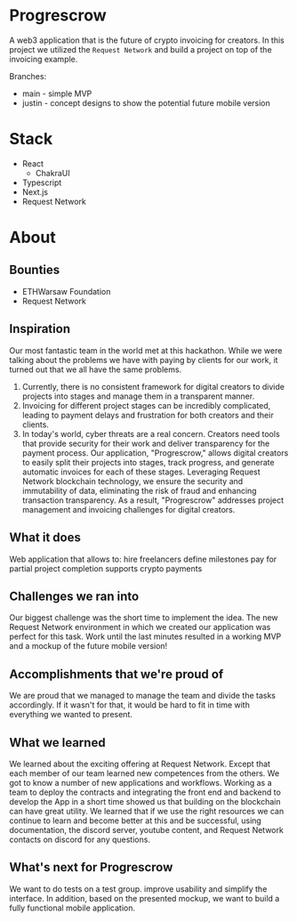 # Progrescrow

A web3 application that is the future of crypto invoicing for creators.
In this project we utilized the `Request Network` and build a project on top of the invoicing example.

Branches:

- main - simple MVP
- justin - concept designs to show the potential future mobile version

# Stack

- React
  - ChakraUI
- Typescript
- Next.js
- Request Network

# About

## Bounties

- ETHWarsaw Foundation
- Request Network

## Inspiration

Our most fantastic team in the world met at this hackathon. While we were talking about the problems we have with paying by clients for our work, it turned out that we all have the same problems.

1. Currently, there is no consistent framework for digital creators to divide projects into stages and manage them in a transparent manner.
2. Invoicing for different project stages can be incredibly complicated, leading to payment delays and frustration for both creators and their clients.
3. In today's world, cyber threats are a real concern. Creators need tools that provide security for their work and deliver transparency for the payment process.
   Our application, "Progrescrow," allows digital creators to easily split their projects into stages, track progress, and generate automatic invoices for each of these stages. Leveraging Request Network blockchain technology, we ensure the security and immutability of data, eliminating the risk of fraud and enhancing transaction transparency. As a result, "Progrescrow" addresses project management and invoicing challenges for digital creators.

## What it does

Web application that allows to:
hire freelancers
define milestones
pay for partial project completion
supports crypto payments

## Challenges we ran into

Our biggest challenge was the short time to implement the idea. The new Request Network environment in which we created our application was perfect for this task. Work until the last minutes resulted in a working MVP and a mockup of the future mobile version!

## Accomplishments that we're proud of

We are proud that we managed to manage the team and divide the tasks accordingly. If it wasn't for that, it would be hard to fit in time with everything we wanted to present.

## What we learned

We learned about the exciting offering at Request Network. Except that each member of our team learned new competences from the others. We got to know a number of new applications and workflows.
Working as a team to deploy the contracts and integrating the front end and backend to develop the App in a short time showed us that building on the blockchain can have great utility.
We learned that if we use the right resources we can continue to learn and become better at this and be successful, using documentation, the discord server, youtube content, and Request Network contacts on discord for any questions.

## What's next for Progrescrow

We want to do tests on a test group. improve usability and simplify the interface. In addition, based on the presented mockup, we want to build a fully functional mobile application.
